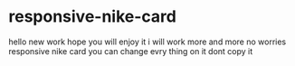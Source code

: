 # responsive-nike-card
hello new work hope you will enjoy it i will work more and more no worries responsive nike card you can change evry thing on it dont copy it 

